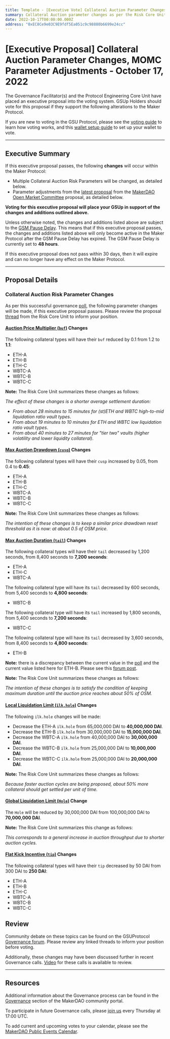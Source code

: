 ```yaml
---
title: Template - [Executive Vote] Collateral Auction Parameter Changes, MOMC Parameter Adjustments - October 17, 2022
summary: Collateral Auction parameter changes as per the Risk Core Unit, parameter adjustments from the latest MOMC proposal.
date: 2022-10-17T00:00:00.000Z
address: "0xEC8Ce9e03C9E9fdf5Ea051c9c98880b6699e24cc"
---
```


# [Executive Proposal] Collateral Auction Parameter Changes, MOMC Parameter Adjustments - October 17, 2022

The Governance Facilitator(s) and the Protocol Engineering Core Unit have placed an executive proposal into the voting system. GSUp Holders should vote for this proposal if they support the following alterations to the Maker Protocol.

If you are new to voting in the GSU Protocol, please see the [voting guide](https://community-development.makerdao.com/en/learn/governance/how-voting-works/) to learn how voting works, and this [wallet setup guide](https://community-development.makerdao.com/en/learn/governance/voting-setup/) to set up your wallet to vote.

---

## Executive Summary

If this executive proposal passes, the following **changes** will occur within the Maker Protocol:

- Multiple Collateral Auction Risk Parameters will be changed, as detailed below.
- Parameter adjustments from the [latest proposal](https://forum.makerdao.com/t/parameter-changes-proposal-ppg-omc-001-29-september-2022/18143) from the [MakerDAO Open Market Committee](https://forum.makerdao.com/t/parameter-proposal-group-makerdao-open-market-committee/7355) proposal, as detailed below.

**Voting for this executive proposal will place your GSUp in support of the changes and additions outlined above.**

Unless otherwise noted, the changes and additions listed above are subject to the [GSM Pause Delay](https://manual.makerdao.com/parameter-index/core/param-gsm-pause-delay). This means that if this executive proposal passes, the changes and additions listed above will only become active in the Maker Protocol after the GSM Pause Delay has expired. The GSM Pause Delay is currently set to **48 hours**.

If this executive proposal does not pass within 30 days, then it will expire and can no longer have any effect on the Maker Protocol.

---

## Proposal Details

### Collateral Auction Risk Parameter Changes

As per this successful governance [poll](https://vote.makerdao.com/polling/QmREbu1j#poll-detail), the following parameter changes will be made, if this executive proposal passes. Please review the proposal [thread](https://forum.makerdao.com/t/collateral-auctions-analysis-parameter-updates-september-2022/18063/1) from the Risk Core Unit to inform your position.

#### [Auction Price Multiplier (`buf`)](https://manual.makerdao.com/parameter-index/collateral-auction/param-auction-price-multiplier) Changes

The following collateral types will have their `buf` reduced by 0.1 from 1.2 to **1.1**:

- ETH-A
- ETH-B
- ETH-C
- WBTC-A
- WBTC-B
- WBTC-C

**Note:** The Risk Core Unit summarizes these changes as follows:

_The effect of these changes is a shorter average settlement duration:_

- _From about 28 minutes to 15 minutes for (st)ETH and WBTC high-to-mid liquidation ratio vault types_.
- _From about 19 minutes to 10 minutes for ETH and WBTC low liquidation ratio vault types_.
- _From about 40 minutes to 27 minutes for "tier two" vaults (higher volatility and lower liquidity collateral)_.

#### [Max Auction Drawdown (`cusp`)](https://manual.makerdao.com/parameter-index/collateral-auction/param-max-auction-drawdown) Changes

The following collateral types will have their `cusp` increased by 0.05, from 0.4 to **0.45**:

- ETH-A
- ETH-B
- ETH-C
- WBTC-A
- WBTC-B
- WBTC-C

**Note:** The Risk Core Unit summarizes these changes as follows:

_The intention of these changes is to keep a similar price drawdown reset threshold as it is now: at about 0.5 of OSM price._

#### [Max Auction Duration (`tail`)](https://manual.makerdao.com/parameter-index/collateral-auction/param-max-auction-duration) Changes

The following collateral types will have their `tail` decreased by 1,200 seconds, from 8,400 seconds to **7,200 seconds**:

- ETH-A
- ETH-C
- WBTC-A

The following collateral type will have its `tail` decreased by 600 seconds, from 5,400 seconds to **4,800 seconds**:

- WBTC-B

The following collateral type will have its `tail` increased by 1,800 seconds, from 5,400 seconds to **7,200 seconds**:

- WBTC-C

The following collateral type will have its `tail` decreased by 3,600 seconds, from 8,400 seconds to **4,800 seconds**:

- ETH-B

**Note:** there is a discrepancy between the current value in the [poll](https://vote.makerdao.com/polling/QmREbu1j#poll-detail) and the current value listed here for ETH-B. Please see this [forum post](https://forum.makerdao.com/t/notice-2022-10-12-executive-vote-inclusion-update/18281).

**Note:** The Risk Core Unit summarizes these changes as follows:

_The intention of these changes is to satisfy the condition of keeping maximum duration until the auction price reaches about 50% of OSM._

#### [Local Liquidation Limit (`ilk.hole`)](https://manual.makerdao.com/parameter-index/collateral-auction/param-local-liquidation-limit) Changes

The following `ilk.hole` changes will be made:

- Decrease the ETH-A `ilk.hole` from 65,000,000 DAI to **40,000,000 DAI**.
- Decrease the ETH-B `ilk.hole` from 30,000,000 DAI to **15,000,000 DAI**.
- Decrease the WBTC-A `ilk.hole` from 40,000,000 DAI to **30,000,000 DAI**.
- Decrease the WBTC-B `ilk.hole` from 25,000,000 DAI to **10,000,000 DAI**.
- Decrease the WBTC-C `ilk.hole` from 25,000,000 DAI to **20,000,000 DAI**.

**Note:** The Risk Core Unit summarizes these changes as follows:

_Because faster auction cycles are being proposed, about 50% more collateral should get settled per unit of time._

#### [Global Liquidation Limit (`Hole`)](https://manual.makerdao.com/parameter-index/core/param-global-liquidation-limit) Change

The `Hole` will be reduced by 30,000,000 DAI from 100,000,000 DAI to **70,000,000 DAI**.

**Note:** The Risk Core Unit summarizes this change as follows:

_This corresponds to a general increase in auction throughput due to shorter auction cycles._

#### [Flat Kick Incentive (`tip`)](https://manual.makerdao.com/parameter-index/collateral-auction/param-flat-kick-incentive) Changes

The following collateral types will have their `tip` decreased by 50 DAI from 300 DAI to **250 DAI**:

- ETH-A
- ETH-B
- ETH-C
- WBTC-A
- WBTC-B
- WBTC-C

## Review

Community debate on these topics can be found on the GSUProtocol [Governance forum](https://forum.makerdao.com/). Please review any linked threads to inform your position before voting.

Additionally, these changes may have been discussed further in recent Governance calls. [Video](https://www.youtube.com/playlist?list=PLLzkWCj8ywWNq5-90-Id6VPSsrk4OWVan) for these calls is available to review.

---

## Resources

Additional information about the Governance process can be found in the [Governance](https://community-development.makerdao.com/en/learn/governance) section of the MakerDAO community portal.

To participate in future Governance calls, please [join us](https://github.com/makerdao/community/tree/master/governance/governance-and-risk-meetings) every Thursday at 17:00 UTC.

To add current and upcoming votes to your calendar, please see the [MakerDAO Public Events Calendar](https://calendar.google.com/calendar/embed?src=makerdao.com_3efhm2ghipksegl009ktniomdk%40group.calendar.google.com&ctz=UTC&mode=week&showCalendars=0&showPrint=0).
